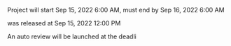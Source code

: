 Project will start Sep 15, 2022 6:00 AM, must end by Sep 16, 2022 6:00 AM

 was released at Sep 15, 2022 12:00 PM

 An auto review will be launched at the deadli
